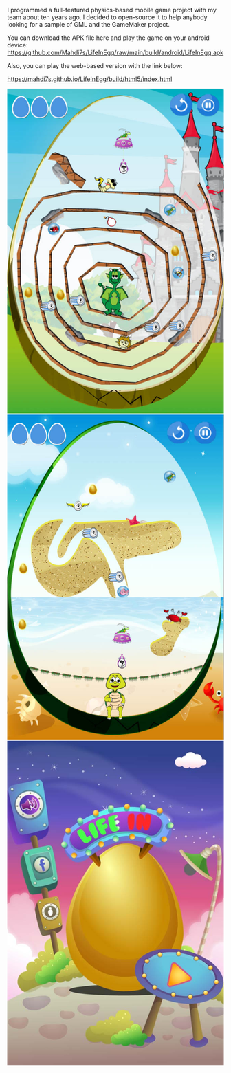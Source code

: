 I programmed a full-featured physics-based mobile game project with my team about ten years ago. I decided to open-source it to help anybody looking for a sample of GML and the GameMaker project.

You can download the APK file here and play the game on your android device:
https://github.com/Mahdi7s/LifeInEgg/raw/main/build/android/LifeInEgg.apk

Also, you can play the web-based version with the link below:

https://mahdi7s.github.io/LifeInEgg/build/html5/index.html

![alt text](https://github.com/Mahdi7s/LifeInEgg/raw/main/screen_shots/5.jpg)
![alt text](https://github.com/Mahdi7s/LifeInEgg/raw/main/screen_shots/3.jpg)
![alt text](https://github.com/Mahdi7s/LifeInEgg/raw/main/screen_shots/1.jpg)
